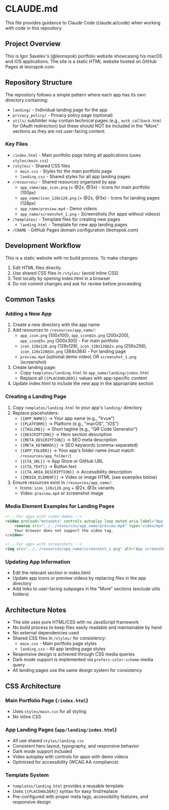 # CLAUDE.md

This file provides guidance to Claude Code (claude.ai/code) when working with code in this repository.

## Project Overview

This is Igor Savelev's (@leonspok) portfolio website showcasing his macOS and iOS applications. The site is a static HTML website hosted on GitHub Pages at leonspok.com.

## Repository Structure

The repository follows a simple pattern where each app has its own directory containing:
- `landing/` - Individual landing page for the app
- `privacy_policy/` - Privacy policy page (optional)
- `utils/` subfolder may contain technical pages (e.g., `auth_callback.html` for OAuth redirection) but these should NOT be included in the "More" sections as they are not user-facing content.

### Key Files
- `/index.html` - Main portfolio page listing all applications (uses `styles/main.css`)
- `/styles/` - Shared CSS files
  - `main.css` - Styles for the main portfolio page
  - `landing.css` - Shared styles for all app landing pages
- `/resources/` - Shared resources organized by app
  - `app_name/app_icon.png` (+ @2x, @3x) - Icons for main portfolio (100px)
  - `app_name/icon_128x128.png` (+ @2x, @3x) - Icons for landing pages (128px)
  - `app_name/preview.mp4` - Demo videos
  - `app_name/screenshot_1.png` - Screenshots (for apps without videos)
- `/templates/` - Template files for creating new pages
  - `landing.html` - Template for new app landing pages
- `/CNAME` - GitHub Pages domain configuration (leonspok.com)

## Development Workflow

This is a static website with no build process. To make changes:
1. Edit HTML files directly
2. Use shared CSS files in `/styles/` (avoid inline CSS)
3. Test locally by opening index.html in a browser
4. Do not commit changes and ask for review before proceeding

## Common Tasks

### Adding a New App
1. Create a new directory with the app name
2. Add resources to `/resources/app_name/`:
   - `app_icon.png` (100x100), `app_icon@2x.png` (200x200), `app_icon@3x.png` (300x300) - For main portfolio
   - `icon_128x128.png` (128x128), `icon_128x128@2x.png` (256x256), `icon_128x128@3x.png` (384x384) - For landing page
   - `preview.mp4` (optional demo video) OR `screenshot_1.png` (screenshot)
3. Create landing page:
   - Copy `templates/landing.html` to `app_name/landing/index.html`
   - Replace all `{{PLACEHOLDER}}` values with app-specific content
4. Update index.html to include the new app in the appropriate section

### Creating a Landing Page
1. Copy `templates/landing.html` to your app's `landing/` directory
2. Replace placeholders:
   - `{{APP_NAME}}` → Your app name (e.g., "Irvue")
   - `{{PLATFORM}}` → Platform (e.g., "macOS", "iOS")
   - `{{TAGLINE}}` → Short tagline (e.g., "QR Code Generator")
   - `{{DESCRIPTION}}` → Hero section description
   - `{{META_DESCRIPTION}}` → SEO meta description
   - `{{META_KEYWORDS}}` → SEO keywords (comma-separated)
   - `{{APP_FOLDER}}` → Your app's folder name (must match `/resources/app_folder/`)
   - `{{CTA_URL}}` → App Store or GitHub URL
   - `{{CTA_TEXT}}` → Button text
   - `{{CTA_ARIA_DESCRIPTION}}` → Accessibility description
   - `{{MEDIA_ELEMENT}}` → Video or image HTML (see examples below)
3. Ensure resources exist in `/resources/app_name/`:
   - Icons: `icon_128x128.png` + @2x, @3x variants  
   - Video: `preview.mp4` or screenshot image

### Media Element Examples for Landing Pages
```html
<!-- For apps with video demos -->
<video preload="metadata" controls autoplay loop muted aria-label="App demo video">
    <source src="../../resources/app_name/preview.mp4" type="video/mp4">
    Your browser does not support the video tag.
</video>

<!-- For apps with screenshots -->
<img src="../../resources/app_name/screenshot_1.png" alt="App screenshot description">
```

### Updating App Information
- Edit the relevant section in index.html
- Update app icons or preview videos by replacing files in the app directory
- Add links to user-facing subpages in the "More" sections (exclude utils folders)

## Architecture Notes

- The site uses pure HTML/CSS with no JavaScript framework
- No build process to keep files easily readable and maintainable by hand
- No external dependencies used
- Shared CSS files in `/styles/` for consistency:
  - `main.css` - Main portfolio page styles
  - `landing.css` - All app landing page styles
- Responsive design is achieved through CSS media queries
- Dark mode support is implemented via `prefers-color-scheme` media query
- All landing pages use the same design system for consistency

## CSS Architecture

### Main Portfolio Page (`/index.html`)
- Uses `styles/main.css` for all styling
- No inline CSS

### App Landing Pages (`app/landing/index.html`)
- All use shared `styles/landing.css` 
- Consistent hero layout, typography, and responsive behavior
- Dark mode support included
- Video autoplay with controls for apps with demo videos
- Optimized for accessibility (WCAG AA compliance)

### Template System
- `templates/landing.html` provides a reusable template
- Uses `{{PLACEHOLDER}}` syntax for easy find/replace
- Pre-configured with proper meta tags, accessibility features, and responsive design